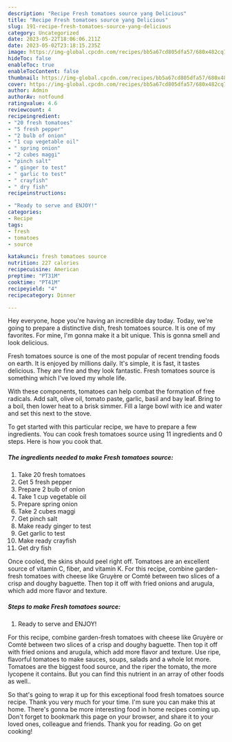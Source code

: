 ```yaml
---
description: "Recipe Fresh tomatoes source yang Delicious"
title: "Recipe Fresh tomatoes source yang Delicious"
slug: 191-recipe-fresh-tomatoes-source-yang-delicious
category: Uncategorized
date: 2023-05-22T18:06:06.211Z
date: 2023-05-02T23:18:15.235Z
image: https://img-global.cpcdn.com/recipes/bb5a67cd805dfa57/680x482cq70/fresh-tomatoes-source-recipe-main-photo.jpg
hideToc: false
enableToc: true
enableTocContent: false
thumbnail: https://img-global.cpcdn.com/recipes/bb5a67cd805dfa57/680x482cq70/fresh-tomatoes-source-recipe-main-photo.jpg
cover: https://img-global.cpcdn.com/recipes/bb5a67cd805dfa57/680x482cq70/fresh-tomatoes-source-recipe-main-photo.jpg
author: Admin
authorAv: notfound
ratingvalue: 4.6
reviewcount: 4
recipeingredient:
- "20 fresh tomatoes"
- "5 fresh pepper"
- "2 bulb of onion"
- "1 cup vegetable oil"
- " spring onion"
- "2 cubes maggi"
- "pinch salt"
- " ginger to test"
- " garlic to test"
- " crayfish"
- " dry fish"
recipeinstructions:

- "Ready to serve and ENJOY!"
categories:
- Recipe
tags:
- fresh
- tomatoes
- source

katakunci: fresh tomatoes source 
nutrition: 227 calories
recipecuisine: American
preptime: "PT31M"
cooktime: "PT41M"
recipeyield: "4"
recipecategory: Dinner

---
```



Hey everyone, hope you're having an incredible day today. Today, we're going to prepare a distinctive dish, fresh tomatoes source. It is one of my favorites. For mine, I'm gonna make it a bit unique. This is gonna smell and look delicious.

Fresh tomatoes source is one of the most popular of recent trending foods on earth. It is enjoyed by millions daily. It's simple, it is fast, it tastes delicious. They are fine and they look fantastic. Fresh tomatoes source is something which I've loved my whole life.

With these components, tomatoes can help combat the formation of free radicals. Add salt, olive oil, tomato paste, garlic, basil and bay leaf. Bring to a boil, then lower heat to a brisk simmer. Fill a large bowl with ice and water and set this next to the stove.


To get started with this particular recipe, we have to prepare a few ingredients. You can cook fresh tomatoes source using 11 ingredients and 0 steps. Here is how you cook that.

<!--inarticleads1-->

##### The ingredients needed to make Fresh tomatoes source:

1. Take 20 fresh tomatoes
1. Get 5 fresh pepper
1. Prepare 2 bulb of onion
1. Take 1 cup vegetable oil
1. Prepare  spring onion
1. Take 2 cubes maggi
1. Get pinch salt
1. Make ready  ginger to test
1. Get  garlic to test
1. Make ready  crayfish
1. Get  dry fish


Once cooled, the skins should peel right off. Tomatoes are an excellent source of vitamin C, fiber, and vitamin K. For this recipe, combine garden-fresh tomatoes with cheese like Gruyère or Comté between two slices of a crisp and doughy baguette. Then top it off with fried onions and arugula, which add more flavor and texture. 

<!--inarticleads2-->

##### Steps to make Fresh tomatoes source:


1. Ready to serve and ENJOY!

For this recipe, combine garden-fresh tomatoes with cheese like Gruyère or Comté between two slices of a crisp and doughy baguette. Then top it off with fried onions and arugula, which add more flavor and texture. Use ripe, flavorful tomatoes to make sauces, soups, salads and a whole lot more. Tomatoes are the biggest food source, and the riper the tomato, the more lycopene it contains. But you can find this nutrient in an array of other foods as well.. 

So that's going to wrap it up for this exceptional food fresh tomatoes source recipe. Thank you very much for your time. I'm sure you can make this at home. There's gonna be more interesting food in home recipes coming up. Don't forget to bookmark this page on your browser, and share it to your loved ones, colleague and friends. Thank you for reading. Go on get cooking!
